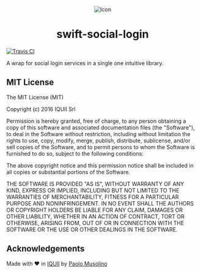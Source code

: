 
<p align="center">
  <img src="" alt="Icon"/>
</p>
<H1 align="center">swift-social-login</H1>

  
  [![Travis CI](https://travis-ci.org/IQUII/swift-social-login.svg?branch=master)](https://travis-ci.org/IQUII/swift-social-login)

A wrap for social login services in a single one intuitive library.




MIT License
----------------
The MIT License (MIT)

Copyright (c) 2016 IQUII Srl

Permission is hereby granted, free of charge, to any person obtaining a copy
of this software and associated documentation files (the "Software"), to deal
in the Software without restriction, including without limitation the rights
to use, copy, modify, merge, publish, distribute, sublicense, and/or sell
copies of the Software, and to permit persons to whom the Software is
furnished to do so, subject to the following conditions:

The above copyright notice and this permission notice shall be included in
all copies or substantial portions of the Software.

THE SOFTWARE IS PROVIDED "AS IS", WITHOUT WARRANTY OF ANY KIND, EXPRESS OR
IMPLIED, INCLUDING BUT NOT LIMITED TO THE WARRANTIES OF MERCHANTABILITY,
FITNESS FOR A PARTICULAR PURPOSE AND NONINFRINGEMENT. IN NO EVENT SHALL THE
AUTHORS OR COPYRIGHT HOLDERS BE LIABLE FOR ANY CLAIM, DAMAGES OR OTHER
LIABILITY, WHETHER IN AN ACTION OF CONTRACT, TORT OR OTHERWISE, ARISING FROM,
OUT OF OR IN CONNECTION WITH THE SOFTWARE OR THE USE OR OTHER DEALINGS IN
THE SOFTWARE.





Acknowledgements
----------------

Made with ❤️ in [IQUII](http://www.iquii.com) by [Paolo Musolino](https://github.com/Codeido)